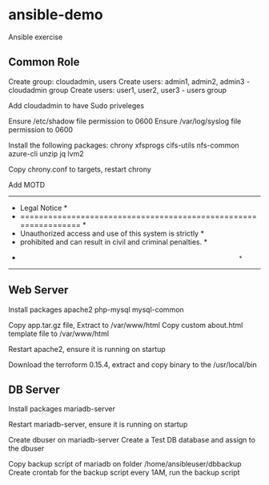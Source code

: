 # ansible-demo
Ansible exercise

## Common Role
Create group: cloudadmin, users
Create users: admin1, admin2, admin3 - cloudadmin group
Create users: user1, user2, user3 - users group

Add cloudadmin to have Sudo priveleges

Ensure /etc/shadow file permission to 0600
Ensure /var/log/syslog file permission to 0600

Install the following packages:
chrony
xfsprogs
cifs-utils
nfs-common
azure-cli
unzip
jq
lvm2


Copy chrony.conf to targets, restart chrony

Add MOTD
********************************************************************
* Legal Notice                                                     *
* ================================================================ *
* Unauthorized access and use of this system is strictly           *
* prohibited and can result in civil and criminal penalties.       *
*                                                                  *
********************************************************************

## Web Server
Install packages
apache2
php-mysql
mysql-common 

Copy app.tar.gz file, Extract to /var/www/html
Copy custom about.html template file to /var/www/html

Restart apache2, ensure it is running on startup

Download the terroform 0.15.4, extract and copy binary to the /usr/local/bin

## DB Server
Install packages
mariadb-server

Restart mariadb-server, ensure it is running on startup

Create dbuser on mariadb-server
Create a Test DB database and assign to the dbuser

Copy backup script of mariadb on folder /home/ansibleuser/dbbackup
Create crontab for the backup script
every 1AM, run the backup script
